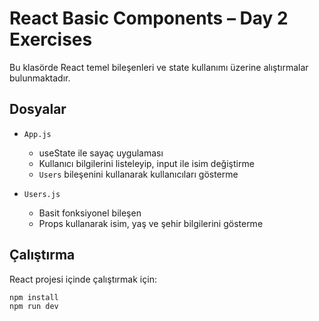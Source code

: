 # React Basic Components – Day 2 Exercises

Bu klasörde React temel bileşenleri ve state kullanımı üzerine alıştırmalar bulunmaktadır.

## Dosyalar

- `App.js`  
  - useState ile sayaç uygulaması  
  - Kullanıcı bilgilerini listeleyip, input ile isim değiştirme  
  - `Users` bileşenini kullanarak kullanıcıları gösterme

- `Users.js`  
  - Basit fonksiyonel bileşen  
  - Props kullanarak isim, yaş ve şehir bilgilerini gösterme

## Çalıştırma

React projesi içinde çalıştırmak için:

```bash
npm install
npm run dev
